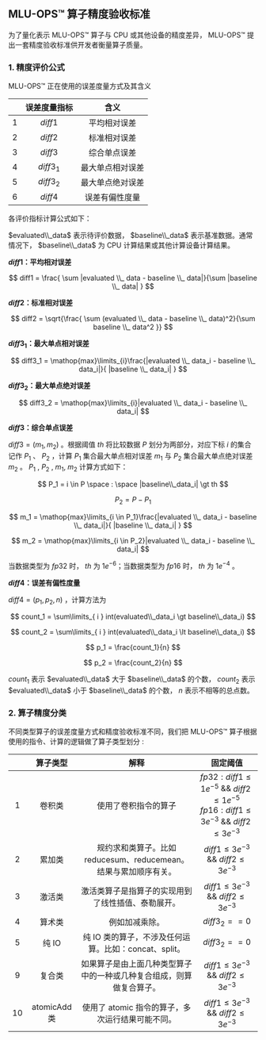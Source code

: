 ## MLU-OPS™ 算子精度验收标准

为了量化表示 MLU-OPS™ 算子与 CPU 或其他设备的精度差异， MLU-OPS™ 提出一套精度验收标准供开发者衡量算子质量。

### 1. 精度评价公式

MLU-OPS™ 正在使用的误差度量方式及其含义

|     | 误差度量指标 |       含义       |
| :-- | :----------: | :--------------: |
| 1   |    $diff1$     |   平均相对误差    |
| 2   |    $diff2$     |   标准相对误差    |
| 3   |    $diff3$     |   综合单点误差 |
| 4   |    $diff3_1$   |   最大单点相对误差 |
| 5   |   $diff3_2$    |   最大单点绝对误差 |
| 6   |    $diff4$     |   误差有偏性度量   |

各评价指标计算公式如下：

$evaluated\\_data$ 表示待评价数据， $baseline\\_data$ 表示基准数据。通常情况下， $baseline\\_data$ 为 CPU 计算结果或其他计算设备计算结果。

**$diff1$：平均相对误差**

$$
diff1 = \frac{ \sum |evaluated \\_ data - baseline \\_ data|}{\sum  |baseline \\_ data| } 
$$

**$diff2$：标准相对误差**

$$
diff2 = \sqrt{\frac{ \sum (evaluated \\_ data - baseline \\_ data)^2}{\sum  baseline \\_ data^2 }}
$$

**$diff3_1$：最大单点相对误差**

$$
diff3_1 = \mathop{max}\limits_{i}\frac{|evaluated \\_ data_i - baseline \\_ data_i|}{ |baseline \\_ data_i| }
$$

**$diff3_2$：最大单点绝对误差**

$$
diff3_2 = \mathop{max}\limits_{i}|evaluated \\_ data_i - baseline \\_ data_i|
$$

**$diff3$：综合单点误差**

$diff3 = (m_1, m_2)$ 。根据阈值 $th$ 将比较数据 $P$ 划分为两部分，对应下标 $i$ 的集合记作 $P_1$ 、 $P_2$ ，计算 $P_1$ 集合最大单点相对误差 $m_1$ 与 $P_2$ 集合最大单点绝对误差 $m_2$ 。 $P_1$ , $P_2$ , $m_1$, $m_2$ 计算方式如下：

$$
P_1 = i \in P \space : \space |baseline\\_data_i| \gt th
$$

$$
P_2 = P - P_1
$$

$$
m_1 = \mathop{max}\limits_{i \in P_1}\frac{|evaluated \\_ data_i - baseline \\_ data_i|}{ |baseline \\_ data_i| }
$$

$$
m_2 = \mathop{max}\limits_{i \in P_2}|evaluated \\_ data_i - baseline \\_ data_i|
$$

当数据类型为 $fp32$ 时， $th$ 为 $1e^{-6}$；当数据类型为 $fp16$ 时， $th$ 为 $1e^{-4}$ 。

**$diff4$：误差有偏性度量**

$diff4 = (p_1, p_2, n)$ ，计算方法为

$$
count_1 = \sum\limits_{ i } int(evaluated\\_data_i \gt baseline\\_data_i)
$$

$$
count_2 = \sum\limits_{ i } int(evaluated\\_data_i \lt baseline\\_data_i)
$$

$$
p_1 = \frac{count_1}{n}
$$

$$
p_2 = \frac{count_2}{n}
$$

$count_1$ 表示 $evaluated\\_data$ 大于 $baseline\\_data$ 的个数， $count_2$ 表示 $evaluated\\_data$ 小于 $baseline\\_data$ 的个数， $n$  表示不相等的总点数。

### 2. 算子精度分类

不同类型算子的误差度量方式和精度验收标准不同，我们把 MLU-OPS™ 算子根据使用的指令、计算的逻辑做了算子类型划分 :

|     | 算子类型    |                                   解释                              |            固定阈值                |
| :-: | :----:      | :-----------------------------------------------------------------: | :--------------------------------: |
|  1  | 卷积类      | 使用了卷积指令的算子 | $fp32: diff1 \leq 1e^{-5}$ && $diff2 \leq 1e^{-5}$<br />$fp16: diff1 \leq 3e^{-3}$ && $diff2 \leq 3e^{-3}$   |
|  2  | 累加类      | 规约求和类算子。比如 reducesum、reducemean。结果与累加顺序有关。    | $diff1 \leq 3e^{-3}$ && $diff2 \leq 3e^{-3}$     |
|  3  | 激活类      | 激活类算子是指算子的实现用到了线性插值、泰勒展开。                  | $diff1 \leq 3e^{-3}$ && $diff2 \leq 3e^{-3}$        |      
|  4  | 算术类      | 例如加减乘除。                                                      |             $diff3_2 == 0$              |
|  5  | 纯 IO       | 纯 IO 类的算子，不涉及任何运算。比如：concat、split。               |         $diff3_2 == 0$                  |
|  9  | 复合类      | 如果算子是由上面几种类型算子中的一种或几种复合组成，则算做复合算子。| $diff1 \leq 3e^{-3}$ && $diff2 \leq 3e^{-3}$      |
| 10  |atomicAdd 类 | 使用了 atomic 指令的算子，多次运行结果可能不同。                    | $diff1 \leq 3e^{-3}$ && $diff2 \leq 3e^{-3}$       |
